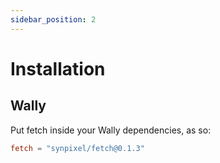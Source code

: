 ```yaml
---
sidebar_position: 2
---
```


# Installation

## Wally

Put fetch inside your Wally dependencies, as so:

```toml
fetch = "synpixel/fetch@0.1.3"
```
